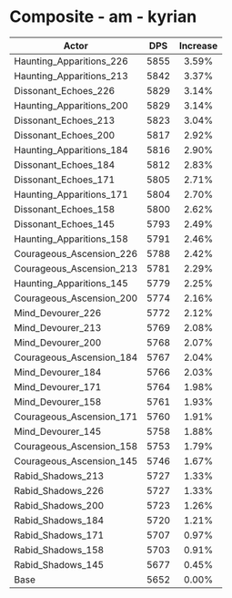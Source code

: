 # Composite - am - kyrian
| Actor | DPS | Increase |
|---|:---:|:---:|
|Haunting_Apparitions_226|5855|3.59%|
|Haunting_Apparitions_213|5842|3.37%|
|Dissonant_Echoes_226|5829|3.14%|
|Haunting_Apparitions_200|5829|3.14%|
|Dissonant_Echoes_213|5823|3.04%|
|Dissonant_Echoes_200|5817|2.92%|
|Haunting_Apparitions_184|5816|2.90%|
|Dissonant_Echoes_184|5812|2.83%|
|Dissonant_Echoes_171|5805|2.71%|
|Haunting_Apparitions_171|5804|2.70%|
|Dissonant_Echoes_158|5800|2.62%|
|Dissonant_Echoes_145|5793|2.49%|
|Haunting_Apparitions_158|5791|2.46%|
|Courageous_Ascension_226|5788|2.42%|
|Courageous_Ascension_213|5781|2.29%|
|Haunting_Apparitions_145|5779|2.25%|
|Courageous_Ascension_200|5774|2.16%|
|Mind_Devourer_226|5772|2.12%|
|Mind_Devourer_213|5769|2.08%|
|Mind_Devourer_200|5768|2.07%|
|Courageous_Ascension_184|5767|2.04%|
|Mind_Devourer_184|5766|2.03%|
|Mind_Devourer_171|5764|1.98%|
|Mind_Devourer_158|5761|1.93%|
|Courageous_Ascension_171|5760|1.91%|
|Mind_Devourer_145|5758|1.88%|
|Courageous_Ascension_158|5753|1.79%|
|Courageous_Ascension_145|5746|1.67%|
|Rabid_Shadows_213|5727|1.33%|
|Rabid_Shadows_226|5727|1.33%|
|Rabid_Shadows_200|5723|1.26%|
|Rabid_Shadows_184|5720|1.21%|
|Rabid_Shadows_171|5707|0.97%|
|Rabid_Shadows_158|5703|0.91%|
|Rabid_Shadows_145|5677|0.45%|
|Base|5652|0.00%|
